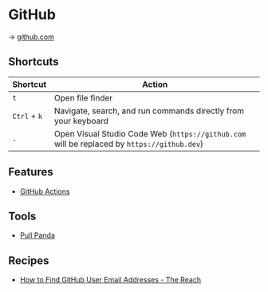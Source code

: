 # GitHub

→ [github.com](https://github.com/)

## Shortcuts

Shortcut     | Action
-------------|--------------------------------------------------------------------------------------------
`t`          | Open file finder
`Ctrl` + `k` | Navigate, search, and run commands directly from your keyboard
`.`          | Open Visual Studio Code Web (`https://github.com` will be replaced by `https://github.dev`)

## Features

* [GitHub Actions](./github-actions.md)

## Tools

* [Pull Panda](https://pullpanda.com/)

## Recipes

* [How to Find GitHub User Email Addresses - The Reach](https://www.thereach.io/blog/articles/how-to-find-github-user-email-addresses)
